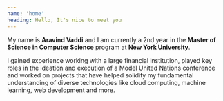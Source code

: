 ```yaml
---
name: 'home'
heading: Hello, It's nice to meet you
---
```


My name is **Aravind Vaddi** and I am currently a 2nd year in the **Master of Science in Computer Science** program at **New York University**. 

I gained experience working with a large financial institution, played key roles in the ideation and execution of a Model United Nations conference and worked on projects that have helped solidify my fundamental understanding of diverse technologies like cloud computing, machine learning, web development and more.
